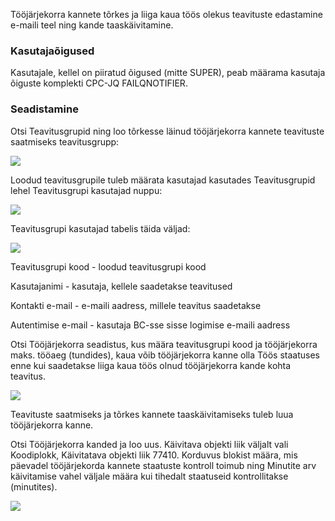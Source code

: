 Tööjärjekorra kannete tõrkes ja liiga kaua töös olekus teavituste edastamine e-maili teel ning kande taaskäivitamine.

### Kasutajaõigused

Kasutajale, kellel on piiratud õigused (mitte SUPER), peab määrama kasutaja õiguste komplekti CPC-JQ FAILQNOTIFIER.

### Seadistamine

Otsi Teavitusgrupid ning loo tõrkesse läinud tööjärjekorra kannete teavituste saatmiseks teavitusgrupp:

![][1]

Loodud teavitusgrupile tuleb määrata kasutajad kasutades Teavitusgrupid lehel Teavitusgrupi kasutajad nuppu:

![][2]

Teavitusgrupi kasutajad tabelis täida väljad:

![][3]

Teavitusgrupi kood - loodud teavitusgrupi kood

Kasutajanimi - kasutaja, kellele saadetakse teavitused

Kontakti e-mail - e-maili aadress, millele teavitus saadetakse

Autentimise e-mail - kasutaja BC-sse sisse logimise e-maili aadress

Otsi Tööjärjekorra seadistus, kus määra teavitusgrupi kood ja tööjärjekorra maks. tööaeg (tundides), kaua võib tööjärjekorra kanne olla Töös staatuses enne kui saadetakse liiga kaua töös olnud tööjärjekorra kande kohta teavitus.

![][4]

Teavituste saatmiseks ja tõrkes kannete taaskäivitamiseks tuleb luua tööjärjekorra kanne.

Otsi Tööjärjekorra kanded ja loo uus. Käivitava objekti liik väljalt vali Koodiplokk, Käivitatava objekti liik 77410. Korduvus blokist määra, mis päevadel tööjärjekorda kannete staatuste kontroll toimub ning Minutite arv käivitamise vahel väljale määra kui tihedalt staatuseid kontrollitakse (minutites).

![][5]

  [1]: ./media/image1ee.png
  [2]: ./media/image2ee.png
  [3]: ./media/image3ee.png
  [4]: ./media/image4ee.png
  [5]: ./media/image5ee.png
